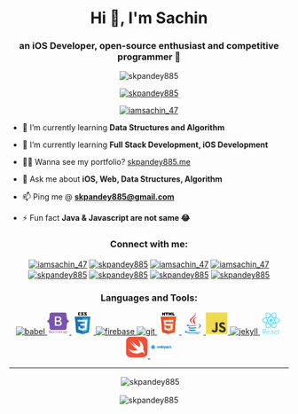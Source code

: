<h1 align="center">Hi 👋, I'm Sachin</h1>
<h3 align="center">an iOS Developer, open-source enthusiast and competitive programmer 👀</h3>

<p align="center"> <img src="https://komarev.com/ghpvc/?username=skpandey885&label=Profile%20views&color=0e75b6&style=flat" alt="skpandey885"/> </p>

<p align="center"> <a href="https://github.com/ryo-ma/github-profile-trophy"><img src="https://github-profile-trophy.vercel.app/?username=skpandey885" alt="skpandey885"/></a> </p>

<p align="center"> <a href="https://twitter.com/iamsachin_47" target="blank"><img src="https://img.shields.io/twitter/follow/iamsachin_47?logo=twitter&style=for-the-badge" alt="iamsachin_47" /></a> </p>

- 🔭 I’m currently learning **Data Structures and Algorithm**

- 🌱 I’m currently learning **Full Stack Development, iOS Development**

- 👨‍💻 Wanna see my portfolio? [skpandey885.me](skpandey885.me)

- 💬 Ask me about **iOS, Web, Data Structures, Algorithm**

- 📫 Ping me @ **skpandey885@gmail.com**

- ⚡ Fun fact **Java & Javascript are not same 😂**

<h3 align="center">Connect with me:</h3>
<p align="center">
<a href="https://twitter.com/iamsachin_47" target="blank"><img align="center" src="https://raw.githubusercontent.com/rahuldkjain/github-profile-readme-generator/master/src/images/icons/Social/twitter.svg" alt="iamsachin_47" height="30" width="40" /></a>
<a href="https://linkedin.com/in/skpandey885" target="blank"><img align="center" src="https://raw.githubusercontent.com/rahuldkjain/github-profile-readme-generator/master/src/images/icons/Social/linked-in-alt.svg" alt="skpandey885" height="30" width="40" /></a>
<a href="https://instagram.com/iamsachin_47" target="blank"><img align="center" src="https://raw.githubusercontent.com/rahuldkjain/github-profile-readme-generator/master/src/images/icons/Social/instagram.svg" alt="iamsachin_47" height="30" width="40" /></a>
<a href="https://www.codechef.com/users/iamsachin_47" target="blank"><img align="center" src="https://cdn.jsdelivr.net/npm/simple-icons@3.1.0/icons/codechef.svg" alt="iamsachin_47" height="30" width="40" /></a>
<a href="https://www.hackerrank.com/skpandey885" target="blank"><img align="center" src="https://raw.githubusercontent.com/rahuldkjain/github-profile-readme-generator/master/src/images/icons/Social/hackerrank.svg" alt="skpandey885" height="30" width="40" /></a>
<a href="https://codeforces.com/profile/skpandey885" target="blank"><img align="center" src="https://raw.githubusercontent.com/rahuldkjain/github-profile-readme-generator/master/src/images/icons/Social/codeforces.svg" alt="skpandey885" height="30" width="40" /></a>
<a href="https://www.leetcode.com/skpandey885" target="blank"><img align="center" src="https://raw.githubusercontent.com/rahuldkjain/github-profile-readme-generator/master/src/images/icons/Social/leet-code.svg" alt="skpandey885" height="30" width="40" /></a>
<a href="https://auth.geeksforgeeks.org/user/skpandey885" target="blank"><img align="center" src="https://raw.githubusercontent.com/rahuldkjain/github-profile-readme-generator/master/src/images/icons/Social/geeks-for-geeks.svg" alt="skpandey885" height="30" width="40" /></a>
</p>

<h3 align="center">Languages and Tools:</h3>
<p align="center"> <a href="https://babeljs.io/" target="_blank" rel="noreferrer"> <img src="https://www.vectorlogo.zone/logos/babeljs/babeljs-icon.svg" alt="babel" width="40" height="40"/> </a> <a href="https://getbootstrap.com" target="_blank" rel="noreferrer"> <img src="https://raw.githubusercontent.com/devicons/devicon/master/icons/bootstrap/bootstrap-plain-wordmark.svg" alt="bootstrap" width="40" height="40"/> </a> <a href="https://www.w3schools.com/css/" target="_blank" rel="noreferrer"> <img src="https://raw.githubusercontent.com/devicons/devicon/master/icons/css3/css3-original-wordmark.svg" alt="css3" width="40" height="40"/> </a> <a href="https://firebase.google.com/" target="_blank" rel="noreferrer"> <img src="https://www.vectorlogo.zone/logos/firebase/firebase-icon.svg" alt="firebase" width="40" height="40"/> </a> <a href="https://git-scm.com/" target="_blank" rel="noreferrer"> <img src="https://www.vectorlogo.zone/logos/git-scm/git-scm-icon.svg" alt="git" width="40" height="40"/> </a> <a href="https://www.w3.org/html/" target="_blank" rel="noreferrer"> <img src="https://raw.githubusercontent.com/devicons/devicon/master/icons/html5/html5-original-wordmark.svg" alt="html5" width="40" height="40"/> </a> <a href="https://www.java.com" target="_blank" rel="noreferrer"> <img src="https://raw.githubusercontent.com/devicons/devicon/master/icons/java/java-original.svg" alt="java" width="40" height="40"/> </a> <a href="https://developer.mozilla.org/en-US/docs/Web/JavaScript" target="_blank" rel="noreferrer"> <img src="https://raw.githubusercontent.com/devicons/devicon/master/icons/javascript/javascript-original.svg" alt="javascript" width="40" height="40"/> </a> <a href="https://jekyllrb.com/" target="_blank" rel="noreferrer"> <img src="https://www.vectorlogo.zone/logos/jekyllrb/jekyllrb-icon.svg" alt="jekyll" width="40" height="40"/> </a> <a href="https://reactjs.org/" target="_blank" rel="noreferrer"> <img src="https://raw.githubusercontent.com/devicons/devicon/master/icons/react/react-original-wordmark.svg" alt="react" width="40" height="40"/> </a> <a href="https://developer.apple.com/swift/" target="_blank" rel="noreferrer"> <img src="https://raw.githubusercontent.com/devicons/devicon/master/icons/swift/swift-original.svg" alt="swift" width="40" height="40"/> </a> <a href="https://webpack.js.org" target="_blank" rel="noreferrer"> <img src="https://raw.githubusercontent.com/devicons/devicon/d00d0969292a6569d45b06d3f350f463a0107b0d/icons/webpack/webpack-original-wordmark.svg" alt="webpack" width="40" height="40"/> </a> </p>
<hr>
<p align="center">&nbsp;<img align="center" src="https://github-readme-stats.vercel.app/api?username=skpandey885&show_icons=true&locale=en" alt="skpandey885" /></p>

<p align="center"><img align="center" src="https://github-readme-streak-stats.herokuapp.com/?user=skpandey885&" alt="skpandey885" /></p>
